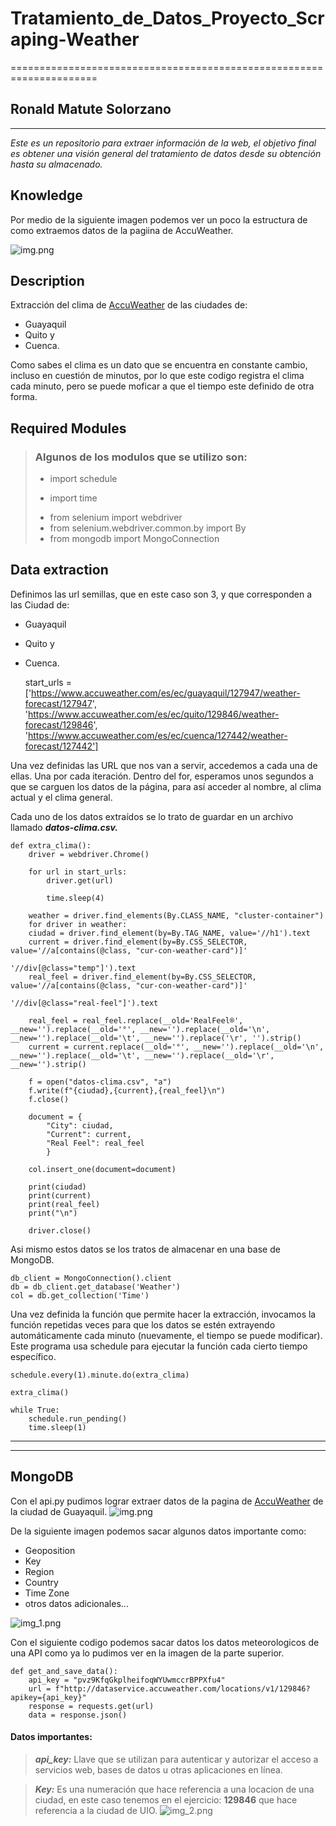 # Tratamiento_de_Datos_Proyecto_Scraping-Weather

=====================================================================
## Ronald Matute Solorzano

-----

*Este es un repositorio para extraer información de la web, el objetivo final es obtener una visión general del tratamiento de datos desde su obtención hasta su almacenado.*

## Knowledge
Por medio de la siguiente imagen podemos ver un poco la estructura de como extraemos datos de la pagiina de AccuWeather.

![img.png](Imagenes/img.png)

## Description

Extracción del clima de [AccuWeather](https://www.accuweather.com/) de las ciudades de:
* Guayaquil 
* Quito y 
* Cuenca.

Como sabes el clima es un dato que se encuentra en constante cambio, incluso en cuestión de minutos, por lo que este codigo registra el clima cada 
minuto, pero se puede moficar a que el tiempo este definido de otra forma.

## Required Modules
> ### Algunos de los modulos que se utilizo son:
> - import schedule<p>
> - import time<p>
> - from selenium import webdriver
> - from selenium.webdriver.common.by import By
> - from mongodb import MongoConnection


## Data extraction
Definimos las url semillas, que en este caso son 3, y que corresponden a las Ciudad de:
* Guayaquil 
* Quito y 
* Cuenca.


    start_urls = ['https://www.accuweather.com/es/ec/guayaquil/127947/weather-forecast/127947',
                  'https://www.accuweather.com/es/ec/quito/129846/weather-forecast/129846',
                  'https://www.accuweather.com/es/ec/cuenca/127442/weather-forecast/127442']

Una vez definidas las URL que nos van a servir, accedemos a cada una de ellas. Una por cada 
iteración. Dentro del for, esperamos unos segundos a que se carguen los datos de la página, para así 
acceder al nombre, al clima actual y el clima general.

Cada uno de los datos extraídos se lo trato de guardar en un archivo llamado ***datos-clima.csv.***<p>

    def extra_clima():
        driver = webdriver.Chrome()

        for url in start_urls:
            driver.get(url)

            time.sleep(4)

        weather = driver.find_elements(By.CLASS_NAME, "cluster-container")
        for driver in weather:
        ciudad = driver.find_element(by=By.TAG_NAME, value='//h1').text
        current = driver.find_element(by=By.CSS_SELECTOR, value='//a[contains(@class, "cur-con-weather-card")]'
                                                           '//div[@class="temp"]').text
        real_feel = driver.find_element(by=By.CSS_SELECTOR, value='//a[contains(@class, "cur-con-weather-card")]'
                                                             '//div[@class="real-feel"]').text

        real_feel = real_feel.replace(__old='RealFeel®', __new='').replace(__old='°', __new='').replace(__old='\n', __new='').replace(__old='\t', __new='').replace('\r', '').strip()
        current = current.replace(__old='°', __new='').replace(__old='\n', __new='').replace(__old='\t', __new='').replace(__old='\r', __new='').strip()

        f = open("datos-clima.csv", "a")
        f.write(f"{ciudad},{current},{real_feel}\n")
        f.close()

        document = {
            "City": ciudad,
            "Current": current,
            "Real Feel": real_feel
            }

        col.insert_one(document=document)

        print(ciudad)
        print(current)
        print(real_feel)
        print("\n")

        driver.close()

Asi mismo estos datos se los tratos de almacenar en una base de MongoDB.

    db_client = MongoConnection().client
    db = db_client.get_database('Weather')
    col = db.get_collection('Time')

Una vez definida la función que permite hacer la extracción, invocamos la 
función repetidas veces para que los datos se estén extrayendo automáticamente cada minuto 
(nuevamente, el tiempo se puede modificar). Este programa usa schedule para ejecutar la función cada cierto tiempo específico.

    schedule.every(1).minute.do(extra_clima)

    extra_clima()

    while True:
        schedule.run_pending()
        time.sleep(1)

-----

-----
## MongoDB

Con el api.py pudimos lograr extraer datos de la pagina de [AccuWeather](https://www.accuweather.com/)
de la ciudad de Guayaquil.
![img.png](Imagenes/img_1.png)

De la siguiente imagen podemos sacar algunos datos importante como:
* Geoposition
* Key
* Region
* Country
* Time Zone
* otros datos adicionales...

![img_1.png](Imagenes/img_2.png)

Con el siguiente codigo podemos sacar datos los datos meteorologicos de una API como ya 
lo pudimos ver en la imagen de la parte superior.


    def get_and_save_data():
        api_key = "pvz9KfqGkplheifoqWYUwmccrBPPXfu4"
        url = f"http://dataservice.accuweather.com/locations/v1/129846?apikey={api_key}"
        response = requests.get(url)
        data = response.json()

#### Datos importantes:

>**_api_key:_** Llave que se utilizan para autenticar y autorizar el acceso a servicios web, bases de datos u otras aplicaciones en línea.

>**_Key:_** Es una numeración que hace referencia a una locacion de una ciudad, en este caso tenemos en el 
> ejercicio: **129846** que hace referencia a la ciudad de UIO.
![img_2.png](Imagenes/img_3.png)